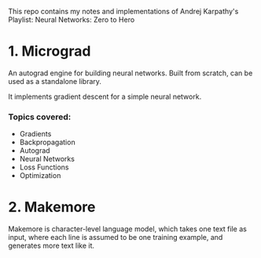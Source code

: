 This repo contains my notes and implementations of Andrej Karpathy's Playlist: Neural Networks: Zero to Hero

# 1. Micrograd

An autograd engine for building neural networks.
Built from scratch, can be used as a standalone library.

It implements gradient descent for a simple neural network.

### Topics covered:
- Gradients
- Backpropagation
- Autograd
- Neural Networks
- Loss Functions
- Optimization

# 2. Makemore
Makemore is character-level language model, which takes one text file as input, where each line is assumed to be one training example, and generates more text like it.